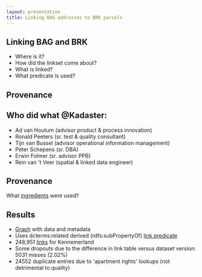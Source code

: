 ```yaml
---
layout: presentation
title: Linking BAG addresses to BRK parcels
---
```


<section data-markdown>

# Linking BAG and BRK

- Where is it?
- How did the linkset come about?
- What is linked?
- What predicate is used?
</section>


<section data-markdown>

# Provenance
## Who did what @Kadaster:
- Ad van Houtum (advisor product & process innovation)
- Ronald Peeters (sr. test & quality consultant)
- Tijn van Bussel (advisor operational information management)
- Peter Schepens (sr. DBA)
- Erwin Folmer (sr. advisor PPB)
- Rein van 't Veer (spatial & linked data engineer)
</section>

<section data-markdown>

# Provenance

What [ingredients](https://github.com/PDOK/data.labs.pdok.nl/tree/master/data/bag-brk) were used?
</section>

<section data-markdown>

# Results

- [Graph](https://data.labs.pdok.nl/linksets/id/linksets/bag_brk_kennemerland) with data and metadata
- Uses dcterms:related derived (rdfs:subPropertyOf) [link predicate](http://data.labs.pdok.nl/linksets/def/bag_brk_kennemerland#relatedParcel)
- 248,951 [links](http://ec2-34-252-124-184.eu-west-1.compute.amazonaws.com:8443/resource?uri=http:%2F%2Fdata.labs.pdok.nl%2Flinksets%2Fid%2Flinksets%2Fbag_brk_kennemerland&role=context) for Kennemerland
- Some dropouts due to the difference in link table versus dataset version: 5031 misses (2.02%)
- 24552 duplicate entries due to 'apartment rights' lookups (not detrimental to quality)
</section>

